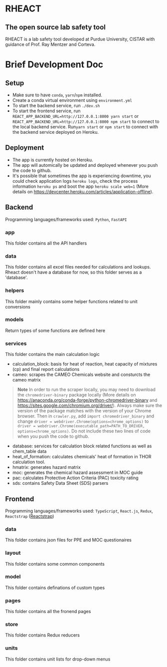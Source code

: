 # RHEACT
## The open source lab safety tool

RHEACT is a lab safety tool developed at Purdue University, CISTAR with guidance of Prof. Ray Mentzer and Corteva.

# Brief Development Doc
## Setup
- Make sure to have `conda`, `yarn`/`npm` installed.
- Create a conda virtual environment using `environment.yml`
- To start the backend service, run `./dev.sh`
- To start the frontend service, run `REACT_APP_BACKEND_URL=http://127.0.0.1:8000 yarn start` or `REACT_APP_BACKEND_URL=http://127.0.0.1:8000 npm start` to connect to the local backend service. Run`yarn start` or `npm start` to connect with the backend service deployed on Heroku.

## Deployment
- The app is currently hosted on Heroku.
- The app will automically be updated and deployed whenever you push the code to github.
- It's possible that sometimes the app is experiencing downtime, you could check application logs `heroku logs`, check the process information `heroku ps` and boot the app `heroku scale web=1` (More details on <a href="https://devcenter.heroku.com/articles/application-offline" target="_blank">https://devcenter.heroku.com/articles/application-offline</a>).

## Backend
Programming languages/frameworks used: `Python`, `FastAPI`
### app
This folder contains all the API handlers
### data
This folder contains all excel files needed for calculations and lookups. Rheact doesn't have a database for now, so this folder serves as a 'database'.
### helpers
This folder mainly contains some helper functions related to unit conversions
### models
Return types of some functions are defined here
### services
This folder contains the main calculation logic
- calculation_block: basis for heat of reaction, heat capacity of mixtures (cp) and final report calculations
- cameo: scrapes the CAMEO Chemicals website and consturcts the cameo matrix
> __Note__ In order to run the scraper locally, you may need to download the `chromedriver-binary` package locally (More details on <a href="https://anaconda.org/conda-forge/python-chromedriver-binary" target="_blank">https://anaconda.org/conda-forge/python-chromedriver-binary</a> and <a href="https://sites.google.com/chromium.org/driver/" target="_blank">https://sites.google.com/chromium.org/driver/</a>). Always make sure the version of the package matches with the version of your Chrome browser. Then in `crawler.py`, add `import chromedriver_binary` and change `driver = webdriver.Chrome(options=chrome_options)` to `driver = webdriver.Chrome(executable_path=PATH_TO_DRIVER, options=chrome_options)`. Do not include these two lines of code when you push the code to github.
- database: services for calculation block related functions as well as chem_table data
- heat_of_formation: calculates chemicals' heat of formation in THOR calculation tool.
- hmatrix: generates hazard matrix
- moc: generates the chemical hazard assessment in MOC guide
- pac: calculates Protective Action Criteria (PAC) toxicity rating
- sds: contains Safety Data Sheet (SDS) parsers

## Frontend
Programming languages/frameworks used: `TypeScript`, `React.js`, `Redux`, `Reactstrap` (<a href="https://reactstrap.github.io/" target="_blank">Reactstrap</a>)
### data
This folder contains json files for PPE and MOC questionaires
### layout
This folder contains some common components
### model
This folder contains definations of custom types
### pages
This folder contains all the fronend pages
### store
This folder contains Redux reducers
### units
This folder contains unit lists for drop-down menus

